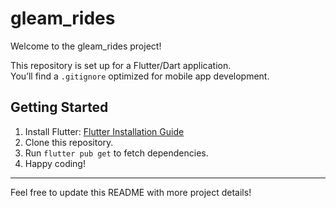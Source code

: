 # gleam_rides

Welcome to the gleam_rides project!

This repository is set up for a Flutter/Dart application.  
You’ll find a `.gitignore` optimized for mobile app development.

## Getting Started

1. Install Flutter: [Flutter Installation Guide](https://flutter.dev/docs/get-started/install)
2. Clone this repository.
3. Run `flutter pub get` to fetch dependencies.
4. Happy coding!

---

Feel free to update this README with more project details!
